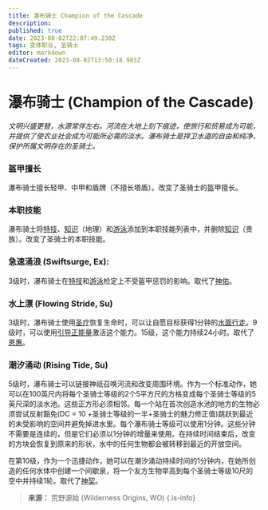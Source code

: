 ```yaml
---
title: 瀑布骑士 Champion of the Cascade
description: 
published: true
date: 2023-08-02T22:07:49.230Z
tags: 变体职业, 圣骑士
editor: markdown
dateCreated: 2023-08-02T13:50:18.983Z
---
```


# 瀑布骑士 (Champion of the Cascade)
*文明兴盛更替，水源常伴左右。河流在大地上刻下痕迹，使旅行和贸易成为可能，并提供了使农业社会成为可能所必需的淡水。瀑布骑士是捍卫水道的自由和纯净，保护所属文明存在的圣骑士。*

### 盔甲擅长
瀑布骑士擅长轻甲、中甲和盾牌（不擅长塔盾）。改变了圣骑士的盔甲擅长。

### 本职技能
瀑布骑士将[特技](/技能/特技)、[知识](/技能/知识)（地理）和[游泳](/技能/游泳)添加到本职技能列表中，并删除[知识](/技能/知识)（贵族）。改变了圣骑士的本职技能。

### 急速涌浪 (Swiftsurge, Ex):
3级时，瀑布骑士在[特技](/技能/特技)和[游泳](/技能/游泳)检定上不受盔甲惩罚的影响。取代了[神佑](/圣骑士#神佑-divine-health-ex)。

### 水上漂 (Flowing Stride, Su)
3级时，瀑布骑士使用[圣疗](/圣骑士#圣疗-lay-on-hands-su)恢复生命时，可以让自愿目标获得1分钟的[水面行走](/法术列表/水面行走_Water_walk)。9级时，可以使用[引导正能量](/圣骑士#引导正能量-channel-positive-energy-su)激活这个能力。15级，这个能力持续24小时。取代了[恩惠](/圣骑士#恩惠-mercy-su)。

### 潮汐涌动 (Rising Tide, Su)
5级时，瀑布骑士可以链接神祇召唤河流和改变周围环境。作为一个标准动作，她可以在100英尺内将每个圣骑士等级的2个5平方尺的方格变成每个圣骑士等级的5英尺深的淡水池。这些正方形必须相邻。每一个站在首次创造水池的地方的生物必须尝试反射豁免(DC = 10 +圣骑士等级的一半+圣骑士的魅力修正值)跳跃到最近的未受影响的空间并避免掉进水里。每个瀑布骑士等级可以使用1分钟。这些分钟不需要是连续的，但是它们必须以1分钟的增量来使用。在持续时间结束后，改变的方块会恢复到原来的形状，水中的任何生物都会被转移到最近的开放空间。

在第10级，作为一个迅捷动作，她可以在潮汐涌动持续时间的1分钟内，在她所创造的任何水体中创建一个间歇泉，将一个友方生物举高到每个圣骑士等级10尺的空中并持续1轮。取代了[神契](/圣骑士#神契-divine-bond-sp)。

> **来源：** 荒野源始 (Wilderness Origins, WO)
{.is-info}